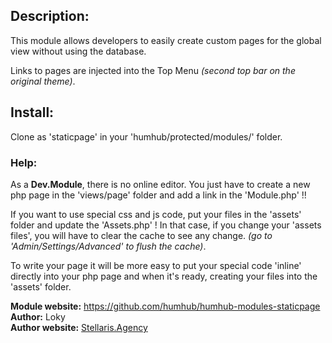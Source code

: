 ## Description:
This module allows developers to easily create custom pages for the global view without using the database.

Links to pages are injected into the Top Menu _(second top bar on the original theme)_.

## Install: 
Clone as 'staticpage' in your 'humhub/protected/modules/' folder.

### Help:
As a __Dev.Module__, there is no online editor.
You just have to create a new php page in the 'views/page' folder and add a link in the 'Module.php' !!

If you want to use special css and js code, put your files in the 'assets' folder and update the 'Assets.php' !
In that case, if you change your 'assets files', you will have to clear the cache to see any change. _(go to 'Admin/Settings/Advanced' to flush the cache)_.

To write your page it will be more easy to put your special code 'inline' directly into your php page and when it's ready, creating your files into the 'assets' folder.


__Module website:__ <https://github.com/humhub/humhub-modules-staticpage>   
__Author:__ Loky  
__Author website:__ [Stellaris.Agency](http://stellaris.agency)